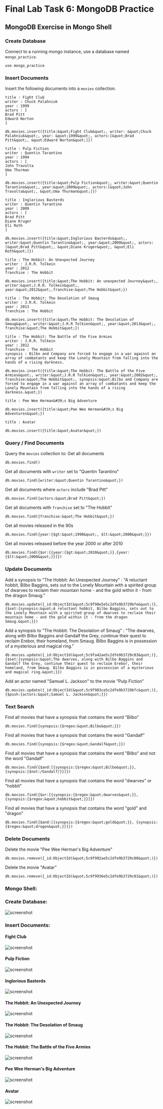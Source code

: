 # Final Lab Task 6: MongoDB Practice
## MongoDB Exercise in Mongo Shell
### Create Database
Connect to a running mongo instance, use a database named `mongo_practice`.
```
use mongo_practice
```
### Insert Documents
Insert the following documents into a `movies` collection.
```
title : Fight Club
writer : Chuck Palahniuk
year : 1999
actors : [
Brad Pitt
Edward Norton
]
```
```
db.movies.insert({title:&quot;Fight Club&quot;, writer: &quot;Chuck Palahniuk&quot;, year: &quot;1999&quot;, actors:[&quot;Brad Pitt&quot;, &quot;Edward Norton&quot;]})
```
```
title : Pulp Fiction
writer : Quentin Tarantino
year : 1994
actors : [
John Travolta
Uma Thurman
]
```
```
db.movies.insert({title:&quot;Pulp Fiction&quot;, writer:&quot;Quentin Tarantino&quot;, year:&quot;2009&quot;, actors:[&quot;John Travolta&quot;, &quot;Uma Thurman&quot;]})
```
```
title : Inglorious Basterds
writer : Quentin Tarantino
year : 2009
actors : [
Brad Pitt
Diane Kruger
Eli Roth
]
```
```
db.movies.insert({title:&quot;Inglorious Basterds&quot;, writer:&quot;Quentin Tarantino&quot;, year:&quot;2009&quot;, actors:[&quot;Brad Pitt&quot;, &quot;Diane Kruger&quot;, &quot;Eli Roth&quot;]})
```
```
title : The Hobbit: An Unexpected Journey
writer : J.R.R. Tolkein
year : 2012
franchise : The Hobbit
```
```
db.movies.insert({title:&quot;The Hobbit: An unexpected Journey&quot;, writer:&quot;J.R.R. Tolkein&quot;, year:&quot;2012&quot;,franchise:&quot;The Hobbit&quot;})
```
```
title : The Hobbit: The Desolation of Smaug
writer : J.R.R. Tolkein
year : 2013
franchise : The Hobbit
```
```
db.movies.insert({title:&quot;The Hobbit: The Desolation of Smaug&quot;, writer:&quot;J.R.R Tolkien&quot;, year:&quot;2013&quot;, franchise:&quot;The Hobbit&quot;})
```
```
title : The Hobbit: The Battle of the Five Armies
writer : J.R.R. Tolkein
year : 2012
franchise : The Hobbit
synopsis : Bilbo and Company are forced to engage in a war against an array of combatants and keep the Lonely Mountain from falling into the hands of a rising darkness.
```
```
db.movies.insert({title:&quot;The Hobbit: The Battle of the Five Armies&quot;, writer:&quot;J.R.R Tolkien&quot;, year:&quot;2002&quot;, franchise:&quot;The Hobbit&quot;, synopsis:&quot;Bilbo and Company are forced to engage in a war against an array of combatants and keep the Lonely Mountain from falling into the hands of a rising darkness.&quot;})
```
```
title : Pee Wee Herman&#39;s Big Adventure
```
```
db.movies.insert({title:&quot;Pee Wee Herman&#39;s Big Adventures&quot;})
```
```
title : Avatar
```
```
db.movies.insert({title:&quot;Avatar&quot;})
```
### Query / Find Documents
Query the `movies` collection to:
Get all documents
```
db.movies.find()
```
Get all documents with `writer` set to &quot;Quentin Tarantino&quot;
```
db.movies.find({writer:&quot;Quentin Tarantino&quot;})
```
Get all documents where `actors` include &quot;Brad Pitt&quot;
```
db.movies.find({actors:&quot;Brad Pitt&quot;})
```
Get all documents with `franchise` set to &quot;The Hobbit&quot;
```
db.movies.find({franchise:&quot;The Hobbit&quot;})
```
Get all movies released in the 90s
```
db.movies.find({year:{$gt:&quot;1990&quot;, $lt:&quot;2000&quot;}})
```
Get all movies released before the year 2000 or after 2010
```
db.movies.find({$or:[{year:{$gt:&quot;2010&quot;}},{year: {$lt:&quot;2000&quot;}}]})
```
### Update Documents
Add a synopsis to &quot;The Hobbit: An Unexpected Journey&quot; : &quot;A reluctant hobbit, Bilbo Baggins, sets out to the Lonely Mountain with a spirited group of dwarves to reclaim their mountain home - and the gold within it - from the dragon Smaug.&quot;
```
db.movies.update({_id:ObjectId(&quot;5c9f98e5e5c2dfe9b3729bfe&quot;)}, {$set:{synopsis:&quot;A reluctant hobbit, Bilbo Baggins, sets out to the Lonely Mountain with a spirited group of dwarves to reclaim their mountain home - and the gold within it - from the dragon Smaug.&quot;}})
```
Add a synopsis to &quot;The Hobbit: The Desolation of Smaug&quot; : &quot;The dwarves, along with Bilbo Baggins and Gandalf the Grey, continue their quest to reclaim Erebor, their homeland, from Smaug. Bilbo Baggins is in possession of a mysterious and magical ring.&quot;
```
db.movies.update({_id:ObjectId(&quot;5c9fa42ae5c2dfe9b3729c03&quot;)}, {$set:{synopsis:&quot;The dwarves, along with Bilbo Baggins and Gandalf the Grey, continue their quest to reclaim Erebor, their homeland, from Smaug. Bilbo Baggins is in possession of a mysterious and magical ring.&quot;}})
```
Add an actor named &quot;Samuel L. Jackson&quot; to the movie &quot;Pulp Fiction&quot;
```
db.movies.update({_id:ObjectId(&quot;5c9f983ce5c2dfe9b3729bfc&quot;)}, {$push:{actors:&quot;Samuel L. Jackson&quot;}})
```
### Text Search
Find all movies that have a synopsis that contains the word &quot;Bilbo&quot;
```
db.movies.find({synopsis:{$regex:&quot;Bilbo&quot;}})
```
Find all movies that have a synopsis that contains the word &quot;Gandalf&quot;
```
db.movies.find({synopsis:{$regex:&quot;Gandalf&quot;}})
```
Find all movies that have a synopsis that contains the word &quot;Bilbo&quot; and not the word &quot;Gandalf&quot;
```
db.movies.find({$and:[{synopsis:{$regex:&quot;Bilbo&quot;}}, {synopsis:{$not:/Gandalf/}}]})
```
Find all movies that have a synopsis that contains the word &quot;dwarves&quot; or &quot;hobbit&quot;
```
db.movies.find({$or:[{synopsis:{$regex:&quot;dwarves&quot;}}, {synopsis:{$regex:&quot;hobbit&quot;}}]})
```
Find all movies that have a synopsis that contains the word &quot;gold&quot; and &quot;dragon&quot;
```
db.movies.find({$and:[{synopsis:{$regex:&quot;gold&quot;}}, {synopsis:{$regex:&quot;dragon&quot;}}]})
```
### Delete Documents
Delete the movie &quot;Pee Wee Herman&#39;s Big Adventure&quot;
```
db.movies.remove({_id:ObjectId(&quot;5c9f992ae5c2dfe9b3729c00&quot;)})
```
Delete the movie &quot;Avatar&quot;
```
db.movies.remove({_id:ObjectId(&quot;5c9f9936e5c2dfe9b3729c01&quot;)})
```
### Mongo Shell:
### Create Database:
![screenshot](Images/DataBase.png)
### Insert Documents:
#### Fight Club
![screenshot](Images/Fight%20Club.png)
#### Pulp Fiction
![screenshot](Images/Pulp%20Fiction.png)
#### Inglorious Basterds
![screenshot](Inglorious%20Basterds.png)
#### The Hobbit: An Unexpected Journey
![screenshot](Images/The%20Hobbit-%20An%20Unexpected%20Journey.png)
#### The Hobbit: The Desolation of Smaug
![screenshot](Images/The%20Hobbit-%20The%20Desolation%20of%20Smaug.png)
#### The Hobbit: The Battle of the Five Armies
![screenshot](Images/The%20Hobbit-%20The%20Battle%20of%20the%20Five%20Armies.png)
#### Pee Wee Herman's Big Adventure
![screenshot](Images/Pee%20Wee%20Herman's%20Big%20Adventure.png)
#### Avatar
![screenshot](Images/Avatar.png)
